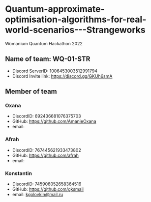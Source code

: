 # Quantum-approximate-optimisation-algorithms-for-real-world-scenarios---Strangeworks
Womanium Quantum Hackathon 2022

## Name of team: WQ-01-STR
- Discord ServerID: 1006453003512991794
- Discord Invite link: https://discord.gg/GKUh6smA
## Member of team
### Oxana
- DiscordID: 692436681076375703
- GitHub: https://github.com/AmanieOxana
- email:
### Afrah
- DiscordID: 767445621933473802
- GitHub: https://github.com/afrah
- email:
### Konstantin
- DiscordID: 745906052658364516
- GitHub: https://github.com/gksmail
- email: kgolovkin@mail.ru
